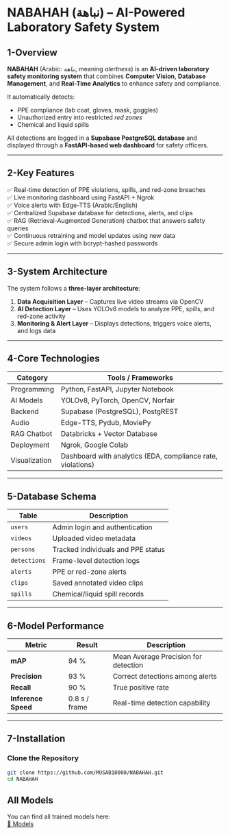 # NABAHAH (نباهة) – AI-Powered Laboratory Safety System

## 1-Overview
**NABAHAH** (Arabic: *نباهة*, meaning *alertness*) is an **AI-driven laboratory safety monitoring system** that combines **Computer Vision**, **Database Management**, and **Real-Time Analytics** to enhance safety and compliance.

It automatically detects:
- PPE compliance (lab coat, gloves, mask, goggles)
- Unauthorized entry into restricted *red zones*
- Chemical and liquid spills

All detections are logged in a **Supabase PostgreSQL database** and displayed through a **FastAPI-based web dashboard** for safety officers.

---

## 2-Key Features
✅ Real-time detection of PPE violations, spills, and red-zone breaches  
✅ Live monitoring dashboard using FastAPI + Ngrok  
✅ Voice alerts with Edge-TTS (Arabic/English)  
✅ Centralized Supabase database for detections, alerts, and clips  
✅ RAG (Retrieval-Augmented Generation) chatbot that answers safety queries  
✅ Continuous retraining and model updates using new data  
✅ Secure admin login with bcrypt-hashed passwords  

---

## 3-System Architecture

The system follows a **three-layer architecture**:

1. **Data Acquisition Layer** – Captures live video streams via OpenCV  
2. **AI Detection Layer** – Uses YOLOv8 models to analyze PPE, spills, and red-zone activity  
3. **Monitoring & Alert Layer** – Displays detections, triggers voice alerts, and logs data


---

## 4-Core Technologies

| Category | Tools / Frameworks |
|-----------|--------------------|
| Programming | Python, FastAPI, Jupyter Notebook |
| AI Models | YOLOv8, PyTorch, OpenCV, Norfair |
| Backend | Supabase (PostgreSQL), PostgREST |
| Audio | Edge-TTS, Pydub, MoviePy |
| RAG Chatbot | Databricks + Vector Database |
| Deployment | Ngrok, Google Colab |
| Visualization | Dashboard with analytics (EDA, compliance rate, violations) |

---

## 5-Database Schema

| Table | Description |
|--------|-------------|
| `users` | Admin login and authentication |
| `videos` | Uploaded video metadata |
| `persons` | Tracked individuals and PPE status |
| `detections` | Frame-level detection logs |
| `alerts` | PPE or red-zone alerts |
| `clips` | Saved annotated video clips |
| `spills` | Chemical/liquid spill records |

---

## 6-Model Performance

| Metric | Result | Description |
|---------|--------|-------------|
| **mAP** | 94 % | Mean Average Precision for detection |
| **Precision** | 93 % | Correct detections among alerts |
| **Recall** | 90 % | True positive rate |
| **Inference Speed** | 0.8 s / frame | Real-time detection capability |

---

## 7-Installation

### Clone the Repository
```bash
git clone https://github.com/MUSAB10000/NABAHAH.git
cd NABAHAH
```
## All Models  
You can find all trained models here:  
[🔗 Models](https://drive.google.com/drive/folders/1fz9O_1Ix7JBGsIG9jq2FoJDP-HpOpkzy)


